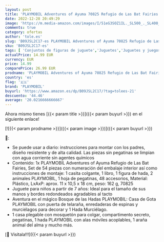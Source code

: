 ```yaml
---
layout: post
title: 'PLAYMOBIL Adventures of Ayuma 70825 Refugio de Las Bat Fairies  Juguetes para niños a Partir de 7 años'
date: 2022-12-28 20:49:29
image: 'https://m.media-amazon.com/images/I/51eG3SOZ1IL._SL500_._SL400_.jpg'
comments: true
category: ofertas
author: 'tole.es'
slug: 'B09JSL2C17-es PLAYMOBIL Adventures of Ayuma 70825 Refugio de Las Bat...'
sku: 'B09JSL2C17-es'
tags: [ 'Conjuntos de figuras de juguete','Juguetes','Juguetes y juegos','Muñecos y figuras','playmobil','🇪🇸', ]
actualPrice: 14.99 EUR
currency: EUR
price: 14.99
comparePrice: 26.99 EUR
prodname: 'PLAYMOBIL Adventures of Ayuma 70825 Refugio de Las Bat Fairies  Juguetes para niños a Partir de 7 años'
country: 'es'
flag: '🇪🇸'
brand: 'PLAYMOBIL'
buyurl: 'https://www.amazon.es/dp/B09JSL2C17/?tag=tolees-21'
descuento: '44.46'
average: '20.0216666666667'
---
```


Ahora mismo tienes [{{< param title >}}]({{< param buyurl >}}) en el siguiente enlace!

[![{{< param prodname >}}]({{< param image >}})]({{< param buyurl >}})

🔎:

- Se puede usar a diario: instrucciones para montar con los padres, diseño resistente y de alta calidad. Las piezas sin pegatinas se limpian con agua corriente sin agentes químicos
- Contenido: 1x PLAYMOBIL Adventures of Ayuma Refugio de Las Bat Fairies, Set de 54 piezas con numeración del embalaje interior así como instrucciones de montaje: 1 casita colgante, 1 libro, 1 figura de hada, 2 animales PLAYMOBIL, 1 hoja de pegatinas, 48 accesorios, Material: Plástico, LxAxP: aprox. 11 x 10,5 x 18 cm, peso: 162 g, 70825
- Juguete para niños a partir de 7 años: Ideal para el tamaño de sus manos y bordes redondeados agradables al tacto
- Aventura en el mágico Bosque de las Hadas PLAYMOBIL: Casa de Gota PLAYMOBIL con puerta de telaraña, enredaderas de espinas y murciélagos para decorar y 1 Hada Murciélago.
- 1 casa plegable con mosquetón para colgar, compartimento secreto, pegatinas, 1 hada PLAYMOBIL con alas móviles acoplables, 1 araña animal del alma y mucho más.

[🛒 Visítala!!!]({{< param buyurl >}})
